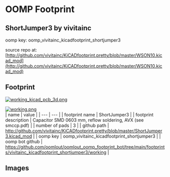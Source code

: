 # OOMP Footprint  
## ShortJumper3  by vivitainc  
  
oomp key: oomp_vivitainc_kicadfootprint_shortjumper3  
  
source repo at: [http://github.com/vivitainc/KiCADfootprint.pretty/blob/master/WSON10.kicad_mod](http://github.com/vivitainc/KiCADfootprint.pretty/blob/master/WSON10.kicad_mod)  
## Footprint  
  
[![working_kicad_pcb_3d.png](working_kicad_pcb_3d_600.png)](working_kicad_pcb_3d.png)  
  
[![working.png](working_600.png)](working.png)  
| name | value | 
| --- | --- | 
| footprint name | ShortJumper3 | 
| footprint description | Capacitor SMD 0603 mm, reflow soldering, AVX (see smccp.pdf) | 
| number of pads | 3 | 
| github path | http://github.com/vivitainc/KiCADfootprint.pretty/blob/master/ShortJumper3.kicad_mod | 
| oomp key | oomp_vivitainc_kicadfootprint_shortjumper3 | 
| oomp bot github | https://github.com/oomlout/oomlout_oomp_footprint_bot/tree/main/footprints/vivitainc_kicadfootprint_shortjumper3/working | 
## Images  
